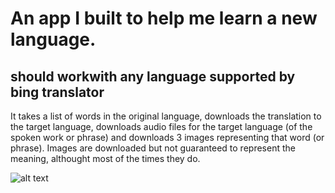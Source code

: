 # An app I built to help me learn a new language.

## should workwith any language supported by bing translator

It takes a list of words in the original language, downloads the translation to the target language, downloads audio files for the target language (of the spoken work or phrase)
and downloads 3 images representing that word (or phrase). Images are downloaded but not guaranteed to represent the meaning, althought most of the times they do.

![alt text](https://i.imgur.com/96SN45b.png "Awesome GUI")
